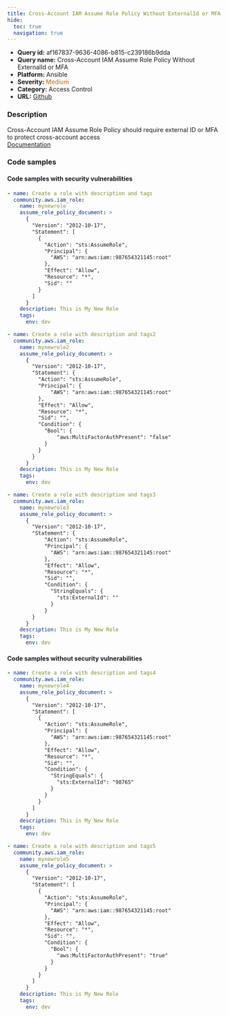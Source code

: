 ```yaml
---
title: Cross-Account IAM Assume Role Policy Without ExternalId or MFA
hide:
  toc: true
  navigation: true
---
```


<style>
  .highlight .hll {
    background-color: #ff171742;
  }
  .md-content {
    max-width: 1100px;
    margin: 0 auto;
  }
</style>

-   **Query id:** af167837-9636-4086-b815-c239186b9dda
-   **Query name:** Cross-Account IAM Assume Role Policy Without ExternalId or MFA
-   **Platform:** Ansible
-   **Severity:** <span style="color:#C60">Medium</span>
-   **Category:** Access Control
-   **URL:** [Github](https://github.com/Checkmarx/kics/tree/master/assets/queries/ansible/aws/cross_account_iam_assume_role_policy_without_external_id_or_mfa)

### Description
Cross-Account IAM Assume Role Policy should require external ID or MFA to protect cross-account access<br>
[Documentation](https://docs.ansible.com/ansible/latest/collections/community/aws/iam_role_module.html#parameter-assume_role_policy_document)

### Code samples
#### Code samples with security vulnerabilities
```yaml title="Positive test num. 1 - yaml file" hl_lines="4"
- name: Create a role with description and tags
  community.aws.iam_role:
    name: mynewrole
    assume_role_policy_document: >
      {
        "Version": "2012-10-17",
        "Statement": [
          {
            "Action": "sts:AssumeRole",
            "Principal": {
              "AWS": "arn:aws:iam::987654321145:root"
            },
            "Effect": "Allow",
            "Resource": "*",
            "Sid": ""
          }
        ]
      }
    description: This is My New Role
    tags:
      env: dev

```
```yaml title="Positive test num. 2 - yaml file" hl_lines="4"
- name: Create a role with description and tags2
  community.aws.iam_role:
    name: mynewrole2
    assume_role_policy_document: >
      {
        "Version": "2012-10-17",
        "Statement": {
          "Action": "sts:AssumeRole",
          "Principal": {
              "AWS": "arn:aws:iam::987654321145:root"
          },
          "Effect": "Allow",
          "Resource": "*",
          "Sid": "",
          "Condition": {
            "Bool": {
                "aws:MultiFactorAuthPresent": "false"
            }
          }
        }
      }
    description: This is My New Role
    tags:
      env: dev

```
```yaml title="Positive test num. 3 - yaml file" hl_lines="4"
- name: Create a role with description and tags3
  community.aws.iam_role:
    name: mynewrole3
    assume_role_policy_document: >
      {
        "Version": "2012-10-17",
        "Statement": {
            "Action": "sts:AssumeRole",
            "Principal": {
              "AWS": "arn:aws:iam::987654321145:root"
            },
            "Effect": "Allow",
            "Resource": "*",
            "Sid": "",
            "Condition": {
              "StringEquals": {
                "sts:ExternalId": ""
              }
            }
        }
      }
    description: This is My New Role
    tags:
      env: dev

```


#### Code samples without security vulnerabilities
```yaml title="Negative test num. 1 - yaml file"
- name: Create a role with description and tags4
  community.aws.iam_role:
    name: mynewrole4
    assume_role_policy_document: >
      {
        "Version": "2012-10-17",
        "Statement": [
          {
            "Action": "sts:AssumeRole",
            "Principal": {
              "AWS": "arn:aws:iam::987654321145:root"
            },
            "Effect": "Allow",
            "Resource": "*",
            "Sid": "",
            "Condition": {
              "StringEquals": {
                "sts:ExternalId": "98765"
              }
            }
          }
        ]
      }
    description: This is My New Role
    tags:
      env: dev

```
```yaml title="Negative test num. 2 - yaml file"
- name: Create a role with description and tags5
  community.aws.iam_role:
    name: mynewrole5
    assume_role_policy_document: >
      {
        "Version": "2012-10-17",
        "Statement": [
          {
            "Action": "sts:AssumeRole",
            "Principal": {
              "AWS": "arn:aws:iam::987654321145:root"
            },
            "Effect": "Allow",
            "Resource": "*",
            "Sid": "",
            "Condition": {
              "Bool": {
                "aws:MultiFactorAuthPresent": "true"
              }
            }
          }
        ]
      }
    description: This is My New Role
    tags:
      env: dev

```
